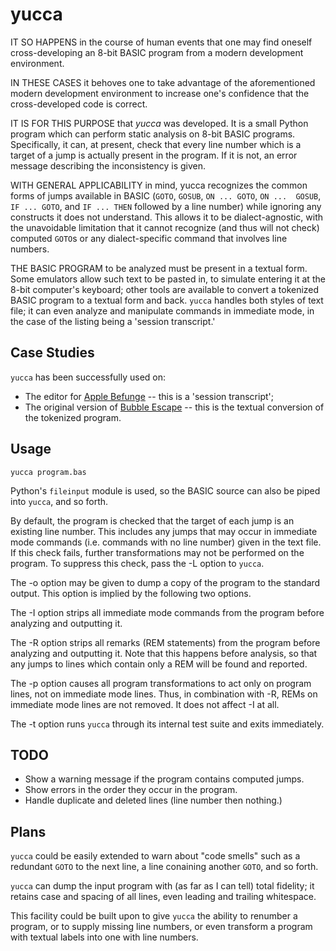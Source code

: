 yucca
=====

IT SO HAPPENS in the course of human events that one may find oneself 
cross-developing an 8-bit BASIC program from a modern development 
environment.

IN THESE CASES it behoves one to take advantage of the aforementioned 
modern development environment to increase one's confidence that the 
cross-developed code is correct.

IT IS FOR THIS PURPOSE that _yucca_ was developed.  It is a small Python 
program which can perform static analysis on 8-bit BASIC programs.  
Specifically, it can, at present, check that every line number which is 
a target of a jump is actually present in the program.  If it is not, an 
error message describing the inconsistency is given.

WITH GENERAL APPLICABILITY in mind, yucca recognizes the common forms of 
jumps available in BASIC (`GOTO`, `GOSUB`, `ON ... GOTO`, `ON ... 
GOSUB`, `IF ... GOTO`, and `IF ... THEN` followed by a line number)
while ignoring any constructs it does not understand.  This allows it to
be dialect-agnostic, with the unavoidable limitation that it cannot 
recognize (and thus will not check) computed `GOTO`s or any 
dialect-specific command that involves line numbers.

THE BASIC PROGRAM to be analyzed must be present in a textual form.  
Some emulators allow such text to be pasted in, to simulate entering it 
at the 8-bit computer's keyboard; other tools are available to convert a 
tokenized BASIC program to a textual form and back.  `yucca` handles
both styles of text file; it can even analyze and manipulate commands in
immediate mode, in the case of the listing being a 'session transcript.'

Case Studies
------------

`yucca` has been successfully used on:

* The editor for [Apple Befunge][] -- this is a 'session transcript';
* The original version of [Bubble Escape][] -- this is the textual
  conversion of the tokenized program.

[Apple Befunge]: http://catseye.tc/projects/apple-befunge/
[Bubble Escape]: http://bitbucket.org/catseye/bubble-escape/

Usage
-----

    yucca program.bas

Python's `fileinput` module is used, so the BASIC source can also be piped
into `yucca`, and so forth.

By default, the program is checked that the target of each jump is an
existing line number.  This includes any jumps that may occur in immediate
mode commands (i.e. commands with no line number) given in the text
file.  If this check fails, further transformations may not be performed on
the program.  To suppress this check, pass the -L option to `yucca`.

The -o option may be given to dump a copy of the program to the standard
output.  This option is implied by the following two options.

The -I option strips all immediate mode commands from the program before
analyzing and outputting it.

The -R option strips all remarks (REM statements) from the program
before analyzing and outputting it.  Note that this happens before
analysis, so that any jumps to lines which contain only a REM will be
found and reported.

The -p option causes all program transformations to act only on program
lines, not on immediate mode lines.  Thus, in combination with -R, REMs
on immediate mode lines are not removed.  It does not affect -I at all.

The -t option runs `yucca` through its internal test suite and exits
immediately.

TODO
----

* Show a warning message if the program contains computed jumps.
* Show errors in the order they occur in the program.
* Handle duplicate and deleted lines (line number then nothing.)

Plans
-----

`yucca` could be easily extended to warn about "code smells" such as a 
redundant `GOTO` to the next line, a line conaining another `GOTO`, and
so forth.

`yucca` can dump the input program with (as far as I can tell) total
fidelity; it retains case and spacing of all lines, even leading and
trailing whitespace.

This facility could be built upon to give `yucca` the ability to
renumber a program, or to supply missing line numbers, or even transform
a program with textual labels into one with line numbers.
